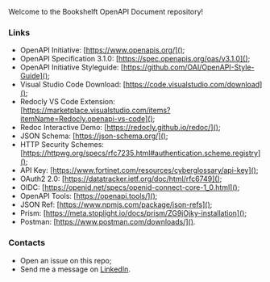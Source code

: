 Welcome to the Bookshelft OpenAPI Document repository!

### Links

- OpenAPI Initiative: [https://www.openapis.org/]();
- OpenAPI Specification 3.1.0: [https://spec.openapis.org/oas/v3.1.0]();
- OpenAPI Initiative Styleguide: [https://github.com/OAI/OpenAPI-Style-Guide]();
- Visual Studio Code Download: [https://code.visualstudio.com/download]();
- Redocly VS Code Extension: [https://marketplace.visualstudio.com/items?itemName=Redocly.openapi-vs-code]();
- Redoc Interactive Demo: [https://redocly.github.io/redoc/]();
- JSON Schema: [https://json-schema.org/]();
- HTTP Security Schemes: [https://httpwg.org/specs/rfc7235.html#authentication.scheme.registry]();
- API Key: [https://www.fortinet.com/resources/cyberglossary/api-key]();
- OAuth2 2.0: [https://datatracker.ietf.org/doc/html/rfc6749]();
- OIDC: [https://openid.net/specs/openid-connect-core-1_0.html]();
- OpenAPI Tools: [https://openapi.tools/]();
- JSON Ref: [https://www.npmjs.com/package/json-refs]();
- Prism: [https://meta.stoplight.io/docs/prism/ZG9jOjky-installation]();
- Postman: [https://www.postman.com/downloads/]().

### Contacts

- Open an issue on this repo;
- Send me a message on [LinkedIn](https://www.linkedin.com/in/pedrodovale/).